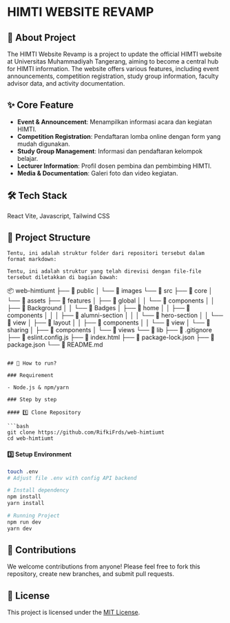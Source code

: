 # HIMTI WEBSITE REVAMP

## 📌 About Project

The HIMTI Website Revamp is a project to update the official HIMTI website at Universitas Muhammadiyah Tangerang, aiming to become a central hub for HIMTI information.
The website offers various features, including event announcements, competition registration, study group information, faculty advisor data, and activity documentation.

## ✨ Core Feature

- **Event & Announcement**: Menampilkan informasi acara dan kegiatan HIMTI.
- **Competition Registration**: Pendaftaran lomba online dengan form yang mudah digunakan.
- **Study Group Management**: Informasi dan pendaftaran kelompok belajar.
- **Lecturer Information**: Profil dosen pembina dan pembimbing HIMTI.
- **Media & Documentation**: Galeri foto dan video kegiatan.

## 🛠️ Tech Stack

React Vite, Javascript, Tailwind CSS

## 📂 Project Structure

```
Tentu, ini adalah struktur folder dari repositori tersebut dalam format markdown:

Tentu, ini adalah struktur yang telah direvisi dengan file-file tersebut diletakkan di bagian bawah:

```
📦 web-himtiumt
├── 📁 public
│   └── 📁 images
└── 📁 src
    ├── 📁 core
    │   └── 📁 assets
    ├── 📁 features
    │   ├── 📁 global
    │   │   └── 📁 components
    │   │       ├── 📁 Background
    │   │       └── 📁 Badges
    │   ├── 📁 home
    │   │   ├── 📁 components
    │   │   │   ├── 📁 alumni-section
    │   │   │   └── 📁 hero-section
    │   │   └── 📁 view
    │   ├── 📁 layout
    │   │   ├── 📁 components
    │   │   └── 📁 view
    │   └── 📁 sharing
    │       ├── 📁 components
    │       └── 📁 views
    └── 📁 lib
├── 📄 .gitignore
├── 📄 eslint.config.js
├── 📄 index.html
├── 📄 package-lock.json
├── 📄 package.json
└── 📄 README.md
```

## 🚀 How to run?

### Requirement

- Node.js & npm/yarn

### Step by step

#### 1️⃣ Clone Repository

```bash
git clone https://github.com/RifkiFrds/web-himtiumt
cd web-himtiumt
```

#### 3️⃣ Setup Environment

```bash
touch .env
# Adjust file .env with config API backend

# Install dependency
npm install
yarn install

# Running Project
npm run dev
yarn dev
```

## 🤝 Contributions

We welcome contributions from anyone! Please feel free to fork this repository, create new branches, and submit pull requests.

## 📜 License

This project is licensed under the [MIT License](LICENSE).

